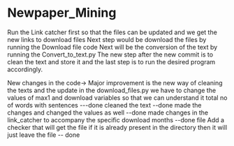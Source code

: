 # Newpaper_Mining
Run the Link catcher first so that the files can be updated and we get the new links to download files
Next step would be download the files by running the Download file code
Next will be the conversion of the text by running the Convert_to_text.py
The new step after the new commit is to clean the text and store it
and the last step is to run the desired program accordingly.

New changes in the code->
Major improvement is the new way of cleaning the texts and the update in the download_files.py
we have to change the values of max1 and download variables so that we can understand it
total no of words with sentences ---done
cleaned the text --done
made the changes and changed the values as well --done
made changes in the link_catcher to accompany the specific download months --done file
Add a checker that will get the file if it is already present in the directory then it will 
just leave the file -- done

